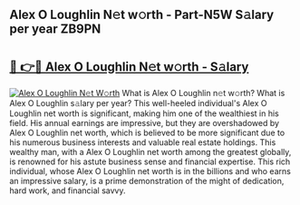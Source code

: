 ## Alex O Loughlin N𝚎t w𝚘rth - Part-N5W S𝚊lary per year ZB9PN

# <h2><a href="http://gc20dni.nevu.top/?p=Alex+O+Loughlin">🔗 👉🔴 Alex O Loughlin N𝚎t w𝚘rth - S𝚊lary</a></h2>

[![Alex O Loughlin N𝚎t W𝚘rth](https://i.imgur.com/Oavwk0R.jpeg)](http://gc20dni.nevu.top/?p=Alex+O+Loughlin)
What is Alex O Loughlin n𝚎t w𝚘rth? What is Alex O Loughlin s𝚊lary per year?
This well-heeled individual's Alex O Loughlin net worth is significant, making him one of the wealthiest in his field. His annual earnings are impressive, but they are overshadowed by Alex O Loughlin net worth, which is believed to be more significant due to his numerous business interests and valuable real estate holdings. This wealthy man, with a Alex O Loughlin net worth among the greatest globally, is renowned for his astute business sense and financial expertise. This rich individual, whose Alex O Loughlin net worth is in the billions and who earns an impressive salary, is a prime demonstration of the might of dedication, hard work, and financial savvy.
